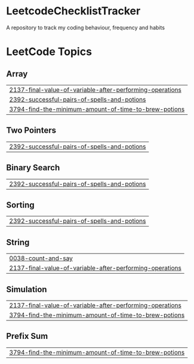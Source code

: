 # LeetcodeChecklistTracker
A repository to track my coding behaviour, frequency and habits

<!---LeetCode Topics Start-->
# LeetCode Topics
## Array
|  |
| ------- |
| [2137-final-value-of-variable-after-performing-operations](https://github.com/ADITYATIWARI342005/LeetcodeChecklistTracker/tree/master/2137-final-value-of-variable-after-performing-operations) |
| [2392-successful-pairs-of-spells-and-potions](https://github.com/ADITYATIWARI342005/LeetcodeChecklistTracker/tree/master/2392-successful-pairs-of-spells-and-potions) |
| [3794-find-the-minimum-amount-of-time-to-brew-potions](https://github.com/ADITYATIWARI342005/LeetcodeChecklistTracker/tree/master/3794-find-the-minimum-amount-of-time-to-brew-potions) |
## Two Pointers
|  |
| ------- |
| [2392-successful-pairs-of-spells-and-potions](https://github.com/ADITYATIWARI342005/LeetcodeChecklistTracker/tree/master/2392-successful-pairs-of-spells-and-potions) |
## Binary Search
|  |
| ------- |
| [2392-successful-pairs-of-spells-and-potions](https://github.com/ADITYATIWARI342005/LeetcodeChecklistTracker/tree/master/2392-successful-pairs-of-spells-and-potions) |
## Sorting
|  |
| ------- |
| [2392-successful-pairs-of-spells-and-potions](https://github.com/ADITYATIWARI342005/LeetcodeChecklistTracker/tree/master/2392-successful-pairs-of-spells-and-potions) |
## String
|  |
| ------- |
| [0038-count-and-say](https://github.com/ADITYATIWARI342005/LeetcodeChecklistTracker/tree/master/0038-count-and-say) |
| [2137-final-value-of-variable-after-performing-operations](https://github.com/ADITYATIWARI342005/LeetcodeChecklistTracker/tree/master/2137-final-value-of-variable-after-performing-operations) |
## Simulation
|  |
| ------- |
| [2137-final-value-of-variable-after-performing-operations](https://github.com/ADITYATIWARI342005/LeetcodeChecklistTracker/tree/master/2137-final-value-of-variable-after-performing-operations) |
| [3794-find-the-minimum-amount-of-time-to-brew-potions](https://github.com/ADITYATIWARI342005/LeetcodeChecklistTracker/tree/master/3794-find-the-minimum-amount-of-time-to-brew-potions) |
## Prefix Sum
|  |
| ------- |
| [3794-find-the-minimum-amount-of-time-to-brew-potions](https://github.com/ADITYATIWARI342005/LeetcodeChecklistTracker/tree/master/3794-find-the-minimum-amount-of-time-to-brew-potions) |
<!---LeetCode Topics End-->